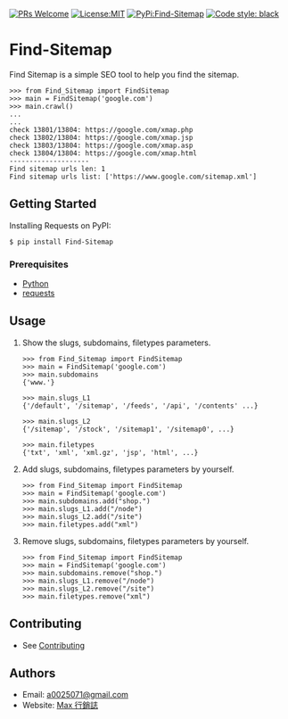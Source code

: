 [![PRs Welcome](https://img.shields.io/badge/PRs-welcome-brightgreen.svg?style=flat-square)](http://makeapullrequest.com)
[![License:MIT](https://camo.githubusercontent.com/65a1e1765866b3722ff006952b8c7c5f27ad714b26e7fdc60db79ddbc9923303/68747470733a2f2f626c61636b2e72656164746865646f63732e696f2f656e2f737461626c652f5f7374617469632f6c6963656e73652e737667)](https://github.com/hsuanchi/Find-Sitemaps)
[![PyPi:Find-Sitemap](https://badge.fury.io/py/Find-Sitemap.svg)](https://github.com/hsuanchi/Find-Sitemaps)
[![Code style: black](https://img.shields.io/badge/code%20style-black-000000.svg)](https://github.com/psf/black)


# Find-Sitemap

Find Sitemap is a simple SEO tool to help you find the sitemap.

```
>>> from Find_Sitemap import FindSitemap
>>> main = FindSitemap('google.com')
>>> main.crawl()
...
...
check 13801/13804: https://google.com/xmap.php
check 13802/13804: https://google.com/xmap.jsp
check 13803/13804: https://google.com/xmap.asp
check 13804/13804: https://google.com/xmap.html
--------------------
Find sitemap urls len: 1
Find sitemap urls list: ['https://www.google.com/sitemap.xml']
```

## Getting Started
Installing Requests on PyPI:
```
$ pip install Find-Sitemap
```

### Prerequisites
* [Python](https://www.python.org/downloads/)
* [requests](https://pypi.org/project/requests/)

## Usage
1. Show the slugs, subdomains, filetypes parameters.
    ```
    >>> from Find_Sitemap import FindSitemap
    >>> main = FindSitemap('google.com')
    >>> main.subdomains
    {'www.'}

    >>> main.slugs_L1
    {'/default', '/sitemap', '/feeds', '/api', '/contents' ...}

    >>> main.slugs_L2
    {'/sitemap', '/stock', '/sitemap1', '/sitemap0', ...}

    >>> main.filetypes
    {'txt', 'xml', 'xml.gz', 'jsp', 'html', ...}
    ```

2. Add slugs, subdomains, filetypes parameters by yourself.
    ```
    >>> from Find_Sitemap import FindSitemap
    >>> main = FindSitemap('google.com')
    >>> main.subdomains.add("shop.")
    >>> main.slugs_L1.add("/node")
    >>> main.slugs_L2.add("/site")
    >>> main.filetypes.add("xml")
    ```

3. Remove slugs, subdomains, filetypes parameters by yourself.
    ```
    >>> from Find_Sitemap import FindSitemap
    >>> main = FindSitemap('google.com')
    >>> main.subdomains.remove("shop.")
    >>> main.slugs_L1.remove("/node")
    >>> main.slugs_L2.remove("/site")
    >>> main.filetypes.remove("xml")
    ```

## Contributing
* See [Contributing](contributing.md)

## Authors
* Email: <a0025071@gmail.com>
* Website: [Max 行銷誌](https://www.maxlist.xyz/)
